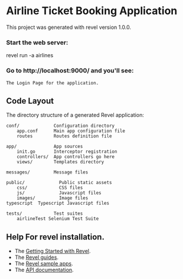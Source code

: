 # Airline Ticket Booking Application
This project was generated with revel version 1.0.0.


### Start the web server:

   revel run -a airlines

### Go to http://localhost:9000/ and you'll see:

    The Login Page for the application.

## Code Layout

The directory structure of a generated Revel application:

    conf/             Configuration directory
        app.conf      Main app configuration file
        routes        Routes definition file

    app/              App sources
        init.go       Interceptor registration
        controllers/  App controllers go here
        views/        Templates directory
	
    messages/         Message files

    public/           	Public static assets
        css/          	CSS files
        js/           	Javascript files
        images/       	Image files
	typescript	Typescript Javascript files

    tests/            Test suites
    	airlineTest	Selenium Test Suite
	

## Help For revel installation.

* The [Getting Started with Revel](http://revel.github.io/tutorial/gettingstarted.html).
* The [Revel guides](http://revel.github.io/manual/index.html).
* The [Revel sample apps](http://revel.github.io/examples/index.html).
* The [API documentation](https://godoc.org/github.com/revel/revel).


